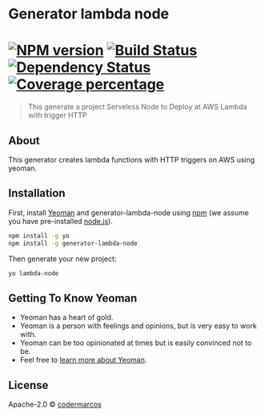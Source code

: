 # Generator lambda node
# [![NPM version][npm-image]][npm-url] [![Build Status][travis-image]][travis-url] [![Dependency Status][daviddm-image]][daviddm-url] [![Coverage percentage][coveralls-image]][coveralls-url]
> This generate a project Serveless Node to Deploy at AWS Lambda with trigger HTTP

## About

This generator creates lambda functions with HTTP triggers on AWS using yeoman.


## Installation

First, install [Yeoman](http://yeoman.io) and generator-lambda-node using [npm](https://www.npmjs.com/) (we assume you have pre-installed [node.js](https://nodejs.org/)).

```bash
npm install -g yo
npm install -g generator-lambda-node
```

Then generate your new project:

```bash
yo lambda-node
```

## Getting To Know Yeoman

 * Yeoman has a heart of gold.
 * Yeoman is a person with feelings and opinions, but is very easy to work with.
 * Yeoman can be too opinionated at times but is easily convinced not to be.
 * Feel free to [learn more about Yeoman](http://yeoman.io/).

## License

Apache-2.0 © [codermarcos]()


[npm-image]: https://badge.fury.io/js/generator-lambda-node.svg
[npm-url]: https://npmjs.org/package/generator-lambda-node
[travis-image]: https://travis-ci.com/codermarcos/generator-lambda-node.svg?branch=master
[travis-url]: https://travis-ci.com/codermarcos/generator-lambda-node
[daviddm-image]: https://david-dm.org/codermarcos/generator-lambda-node.svg?theme=shields.io
[daviddm-url]: https://david-dm.org/codermarcos/generator-lambda-node
[coveralls-image]: https://coveralls.io/repos/codermarcos/generator-lambda-node/badge.svg
[coveralls-url]: https://coveralls.io/r/codermarcos/generator-lambda-node
